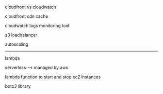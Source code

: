 cloudfront vs cloudwatch

cloudfront
	cdn 
		cache

cloudwatch
	logs monitoring tool

s3 
loadbalancer

autoscaling

--- 
lambda

serverless --> managed by aws

lambda function to start and stop ec2 instances

boto3 library

